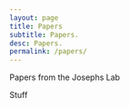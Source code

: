 ```yaml
---
layout: page
title: Papers
subtitle: Papers.
desc: Papers.
permalink: /papers/
---
```


<div class="pretty-links">

<div class="lead lead-about">Papers from the Josephs Lab
</div>



Stuff
</div>

